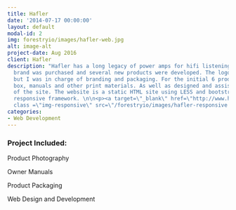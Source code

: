 ```yaml
---
title: Hafler
date: '2014-07-17 00:00:00'
layout: default
modal-id: 2
img: forestryio/images/hafler-web.jpg
alt: image-alt
project-date: Aug 2016
client: Hafler
description: "Hafler has a long legacy of power amps for hifi listening systems. The
  brand was purchased and several new products were developed. The logo was decided
  but I was in charge of branding and packaging. For the initial 6 products I created
  box, manuals and other print materials. As well as designed and assisted the development
  of the site. The website is a static HTML site using LESS and bootstrap for the
  responsive framework. \n\n<p><a target=\"_blank\" href=\"http://www.hafler.com\">www.hafler.com</a></p>\n\n<img
  class =\"img-responsive\" src=\"/forestryio/images/hafler-responsive.jpg\">"
categories:
- Web Development
---
```

### Project Included:

Product Photography

Owner Manuals

Product Packaging

Web Design and Development